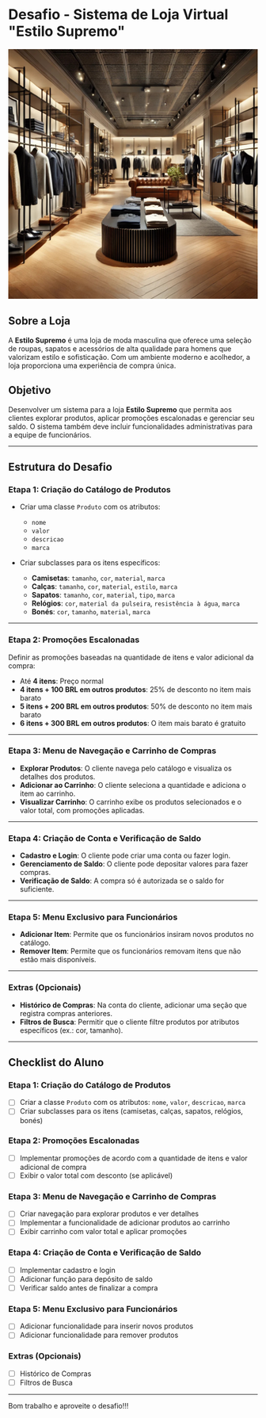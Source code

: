 # Desafio - Sistema de Loja Virtual "Estilo Supremo"

![Interior da Loja Estilo Supremo](An_elegant_and_stylish_men's_clothing_store_interi.jpg)

## Sobre a Loja
A **Estilo Supremo** é uma loja de moda masculina que oferece uma seleção de roupas, sapatos e acessórios de alta qualidade para homens que valorizam estilo e sofisticação. Com um ambiente moderno e acolhedor, a loja proporciona uma experiência de compra única.

## Objetivo
Desenvolver um sistema para a loja **Estilo Supremo** que permita aos clientes explorar produtos, aplicar promoções escalonadas e gerenciar seu saldo. O sistema também deve incluir funcionalidades administrativas para a equipe de funcionários.

---

## Estrutura do Desafio

### Etapa 1: Criação do Catálogo de Produtos
- Criar uma classe `Produto` com os atributos:
  - `nome`
  - `valor`
  - `descricao`
  - `marca`

- Criar subclasses para os itens específicos:
  - **Camisetas**: `tamanho`, `cor`, `material`, `marca`
  - **Calças**: `tamanho`, `cor`, `material`, `estilo`, `marca`
  - **Sapatos**: `tamanho`, `cor`, `material`, `tipo`, `marca`
  - **Relógios**: `cor`, `material da pulseira`, `resistência à água`, `marca`
  - **Bonés**: `cor`, `tamanho`, `material`, `marca`

---

### Etapa 2: Promoções Escalonadas
Definir as promoções baseadas na quantidade de itens e valor adicional da compra:

- Até **4 itens**: Preço normal
- **4 itens + 100 BRL em outros produtos**: 25% de desconto no item mais barato
- **5 itens + 200 BRL em outros produtos**: 50% de desconto no item mais barato
- **6 itens + 300 BRL em outros produtos**: O item mais barato é gratuito

---

### Etapa 3: Menu de Navegação e Carrinho de Compras
- **Explorar Produtos**: O cliente navega pelo catálogo e visualiza os detalhes dos produtos.
- **Adicionar ao Carrinho**: O cliente seleciona a quantidade e adiciona o item ao carrinho.
- **Visualizar Carrinho**: O carrinho exibe os produtos selecionados e o valor total, com promoções aplicadas.

---

### Etapa 4: Criação de Conta e Verificação de Saldo
- **Cadastro e Login**: O cliente pode criar uma conta ou fazer login.
- **Gerenciamento de Saldo**: O cliente pode depositar valores para fazer compras.
- **Verificação de Saldo**: A compra só é autorizada se o saldo for suficiente.

---

### Etapa 5: Menu Exclusivo para Funcionários
- **Adicionar Item**: Permite que os funcionários insiram novos produtos no catálogo.
- **Remover Item**: Permite que os funcionários removam itens que não estão mais disponíveis.

---

### Extras (Opcionais)
- **Histórico de Compras**: Na conta do cliente, adicionar uma seção que registra compras anteriores.
- **Filtros de Busca**: Permitir que o cliente filtre produtos por atributos específicos (ex.: cor, tamanho).

---

## Checklist do Aluno

### Etapa 1: Criação do Catálogo de Produtos
- [ ] Criar a classe `Produto` com os atributos: `nome`, `valor`, `descricao`, `marca`
- [ ] Criar subclasses para os itens (camisetas, calças, sapatos, relógios, bonés)

### Etapa 2: Promoções Escalonadas
- [ ] Implementar promoções de acordo com a quantidade de itens e valor adicional de compra
- [ ] Exibir o valor total com desconto (se aplicável)

### Etapa 3: Menu de Navegação e Carrinho de Compras
- [ ] Criar navegação para explorar produtos e ver detalhes
- [ ] Implementar a funcionalidade de adicionar produtos ao carrinho
- [ ] Exibir carrinho com valor total e aplicar promoções

### Etapa 4: Criação de Conta e Verificação de Saldo
- [ ] Implementar cadastro e login
- [ ] Adicionar função para depósito de saldo
- [ ] Verificar saldo antes de finalizar a compra

### Etapa 5: Menu Exclusivo para Funcionários
- [ ] Adicionar funcionalidade para inserir novos produtos
- [ ] Adicionar funcionalidade para remover produtos

### Extras (Opcionais)
- [ ] Histórico de Compras
- [ ] Filtros de Busca

---

Bom trabalho e aproveite o desafio!!!
